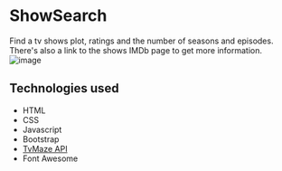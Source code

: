 # ShowSearch
Find a tv shows plot, ratings and the number of seasons and episodes. There's also a link to the shows IMDb page to get more information. 
![image](https://user-images.githubusercontent.com/25159545/135350894-bdecf6e8-a53a-4a21-a49c-947fd543c431.png)


## Technologies used
* HTML
* CSS
* Javascript
* Bootstrap
* [TvMaze API](https://www.tvmaze.com/api)
* Font Awesome
